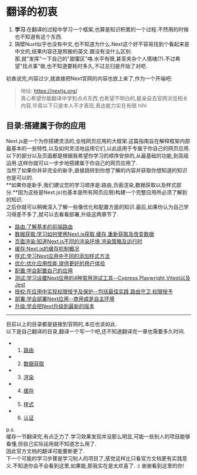 # 翻译的初衷

1. **学习**.在翻译的过程中学习一个框架,也算是知识积累的一个过程.不然用的时候也不知道有这个东西.  
2. 隔壁Nuxt似乎也没有中文,也不知道为什么.Next这个好不容易找到个看起来是中文的,结果内容还是照搬的英文.跟没有没什么区别.  
    那,就"发挥"一下自己的"甜蜜区"咯.水平有限,甚至夹杂个人情绪(?).不过希望"找点事"做,也不知道要耗时多久,不过总归是开始了对吧.  

初衷说完,内容过少,就直接把Next官网的内容也放上来了,作为一个开端吧:
> 地址: https://nextjs.org/  
> 真心希望你能翻译中学到点点东西,也希望不明白的,能亲自去官网浏览相关内容,毕竟以下只是本人不才表现,表达能力实在有限.hihi  

## 目录:搭建属于你的应用

Next.js是一个为你搭建灵活的,全栈网页应用的大框架.这篇指南旨在解释框架内部最基本的一些特性,以及如何灵活地运用它们,以此适用于专属于你自己的网页应用.  
以下的部分以及页面都是根据我希望你学习的顺序安排的,从最基础的功能,到高级运用.这样你就可以一步步地搭建属于你自己的网页应用了.  
当然了如果你并非完全的新手,直接跳转到你想了解的内容并获取你想知道的知识也是可以的.  
**如果你是新手,我们建议您的学习顺序是:路由,页面渲染,数据获取以及样式部分.**因为这些是Next.js(也基本是所有网页应用)构建一个完整应用所必须了解到的知识.  
之后你就可以稍微深入了解一些像优化和配置方面的知识.最后,如果你认为自己学习得差不多了,就可以去看看部署,升级这两章节了.

* [路由:了解基本的前端路由](https://nextjs.org/docs/app/building-your-application/routing)
* [数据获取:学习如何使用Next.js获取,缓存,重新获取及改变数据](https://nextjs.org/docs/app/building-your-application/data-fetchign)
* [页面渲染:知道Next.js不同的渲染环境,渲染策略及运行时](https://nextjs.org/docs/app/building-your-application/caching)
* [缓存:Next.js的缓存机制概况](https://nextjs.org/docs/app/building-your-application/routing)
* [样式:学习Next应用中不同的添加样式方法](https://nextjs.org/docs/app/building-your-application/styling)
* [优化:优化应用性能,提供更好的用户体验](https://nextjs.org/docs/app/building-your-application/optimizing)
* [配置:学会配置自己的应用](https://nextjs.org/docs/app/building-your-application/configuring)
* [测试:学习设置Next应用的4种常用测试工具--Cypress,Playwright,Vitest以及Jest](https://nextjs.org/docs/app/building-your-application/testing)
* [授权:在应用中实现权限授予及保护--包括最佳实践,路由守卫,权限授予](https://nextjs.org/docs/app/building-your-application/authentication)
* [部署:学会部署Next应用--商用或是自主环境](https://nextjs.org/docs/app/building-your-application/deploying)
* [升级:学会把Next升级到最新的版本](https://nextjs.org/docs/app/building-your-application/upgrading)

---

目前以上的目录都是链接到官网的,本应也该如此.  
以下是自己翻译的目录,翻译一个写一个吧,还不知道翻译完一章也需要多久时间.  

* 1. [路由](./Routing/basis.md)
* 2. [数据获取](./Data-Fetching/fetching.md)
* 3. [渲染](./Rendering/Rendering.md)
* 4. [缓存](./Cache/Cache.md)
* 5. [样式](./Styling/overview.md)
* 6. [认证](./Authentication/Authentication.md)

p.s.  
缓存一节翻译完,有点乏力了.学习效果发现并没那么明显,可能一些别人的项目能够看懂,但自己实际运用就不知道怎么用了.  
因此官方文档的翻译可能要断更了.  
下一个可能的学习步骤是学习别人的项目了,感觉这样比只看官方文档更有实践意义.不知道你会不会看到这里,如果能,那我实在是太欢喜了. :) 谢谢看到这里的你!

